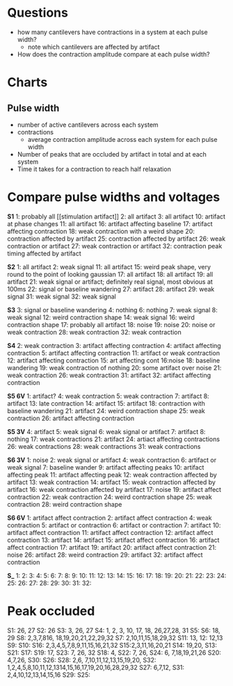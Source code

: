 # Questions
- how many cantilevers have contractions in a system at each pulse width?
	- note which cantilevers are affected by artifact
- How does the contraction amplitude compare at each pulse width?

# Charts
## Pulse width
- number of active cantilevers across each system
- contractions
    - average contraction amplitude across each system for each pulse width
- Number of peaks that are occluded by artifact in total and at each system
- Time it takes for a contraction to reach half relaxation 

# Compare pulse widths and voltages
**S1**
1: probably all [[stimulation artifact]]
2: all artifact
3: all artifact
10: artifact at phase changes
11: all artifact
16: artifact affecting baseline
17: artifact affecting contraction
18: weak contraction with a weird shape
20: contraction affected by artifact
25: contraction affected by artifact
26: weak contraction or artifact
27: weak contraction or artifact
32: contraction peak timing affected by artifact

**S2**
1: all artifact
2: weak signal
11: all artifact
15: weird peak shape, very round to the point of looking gaussian
17: all artifact
18: all artifact
19: all artifact
21: weak signal or artifact; definitely real signal, most obvious at 100ms
22: signal or baseline wandering
27: artifact
28: artifact
29: weak signal
31: weak signal
32: weak signal

**S3**
3: signal or baseline wandering
4: nothing
6: nothing
7: weak signal
8: weak signal
12: weird contraction shape
14: weak signal
16: weird contraction shape
17: probably all artifact
18: noise
19: noise
20: noise or weak contraction
28: weak contraction
32: weak contraction

**S4**
2: weak contraction
3: artifact affecting contraction
4: artifact affecting contraction
5: artifact affecting contraction
11: artifact or weak contraction
12: artifact affecting contraction
15: art affecting cont
16:noise
18: baseline wandering
19: weak contraction of nothing
20: some artifact over noise
21: weak contraction
26: weak contraction
31: artifact
32: artifact affecting contraction

**S5 6V**
1: artifact?
4: weak contraction
5: weak contraction
7: artifact
8: artifact
13: late contraction
14: artifact
15: artifact
18: contraction with baseline wandering
21: artifact
24: weird contraction shape
25: weak contraction
26: artifact affecting contraction

**S5 3V**
4: artifact
5: weak signal
6: weak signal or artifact
7: artifact
8: nothing
17: weak contractions
21: artifact
24: artiact affecting contractions
26: weak contractions
28: weak contractions
31: weak contractions

**S6 3V**
1: noise
2: weak signal or artifact
4: weak contraction
6: artifact or weak signal
7: baseline wander
9: artifact affecting peaks
10: artifact affecting peak
11: artifact affecting peak
12: weak contraction affected by artifact 
13: weak contraction
14: artifact
15: weak contraction affected by artifact
16: weak contraction affected by artifact
17: noise
19: artifact affect contraction
22: weak contraction
24: weird contraction shape
25: weak contraction
28: weird contraction shape

**S6 6V**
1: artifact affect contraction
2: artifact affect contraction
4: weak contraction
5: artifact or contraction
6: artifact or contraction
7: artifact
10: artifact affect contraction
11: artifact affect contraction
12: artifact affect contraction
13: artifact
14: artifact
15: artifact affect contraction
16: artifact affect contraction
17: artifact
19: artifact
20: artifact affect contraction
21: noise
26: artifact
28: weird contraction
29: artifact
32: artifact affect contraction

**S_**
1:
2:
3:
4:
5:
6:
7:
8:
9:
10:
11:
12:
13:
14:
15:
16:
17:
18:
19:
20:
21:
22:
23:
24:
25:
26:
27:
28:
29:
30:
31:
32:

# Peak occluded
S1: 26, 27
S2: 26
S3: 3, 26, 27
S4: 1, 2, 3, 10, 17, 18, 26,27,28, 31
S5: 
S6: 18, 29
S8: 2,3,7,816, 18,19,20,21,22,29,32
S7: 2,10,11,15,18,29,32
S11: 13,
12: 12,13
S9: 
S10: 
S16: 2,3,4,5,7,8,9,11,15,16,21,32
S15:2,3,11,16,20,21
S14: 19,20,
S13: 
S21: 
S17: 
S19: 17,
S23: 7, 26, 32
S18: 4,
S22: 7, 26,
S24: 6, 7,18,19,21,26
S20: 4,7,26,
S30: 
S26: 
S28: 2,6, 7,10,11,12,13,15,19,20,
S32: 1,2,4,5,8,10,11,12,1314,15,16,17,19,20,16,28,29,32
S27: 6,7,12,
S31: 2,4,10,12,13,14,15,16
S29: 
S25: 